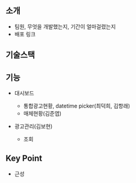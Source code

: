 ## 소개
- 팀원, 무엇을 개발했는지, 기간이 얼마걸렸는지
- 배포 링크

## 기술스택

## 기능
- 대시보드
  - 통합광고현황, datetime picker(최덕희, 김항래)
  - 매체현황(김준엽)

- 광고관리(김보현)
  - 조회

## Key Point
- 근성